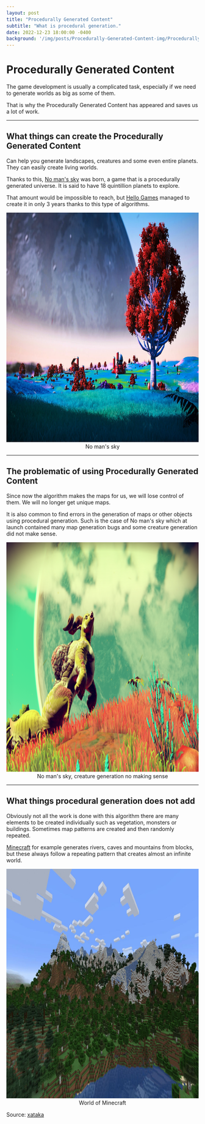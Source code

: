 ```yaml
---
layout: post
title: "Procedurally Generated Content"
subtitle: "What is procedural generation."
date: 2022-12-23 18:00:00 -0400
background: '/img/posts/Procedurally-Generated-Content-img/Procedurally-Generated-Content.jfif'
---
```


# Procedurally Generated Content

The game development is usually a complicated task, especially if we need to generate worlds as big as some of them.

That is why the Procedurally Generated Content has appeared and saves us a lot of work.

___
## What things can create the Procedurally Generated Content

Can help you generate landscapes, creatures and some even entire planets. They can easily create living worlds. 

Thanks to this, [No man's sky](https://www.nomanssky.com/?cli_action=1671837129.548) was born, a game that is a procedurally generated universe. It is said to have 18 quintillion planets to explore.

That amount would be impossible to reach, but [Hello Games](https://hellogames.org/) managed to create it in only 3 years thanks to this type of algorithms.

<img src="/img/posts/Procedurally-Generated-Content-img/noMan'sSky1.jpg" alt="img" class="responsive" width="800" height="600"/>
<center>No man's sky</center>

___

## The problematic of using Procedurally Generated Content

Since now the algorithm makes the maps for us, we will lose control of them. We will no longer get unique maps.

It is also common to find errors in the generation of maps or other objects using procedural generation. Such is the case of No man's sky which at launch contained many map generation bugs and some creature generation did not make sense.

<img src="/img/posts/Procedurally-Generated-Content-img/noMan'sSky2.png" alt="img" class="responsive" width="800" height="600"/>
<center>No man's sky, creature generation no making sense</center>

___

## What things procedural generation does not add

Obviously not all the work is done with this algorithm there are many elements to be created individually such as vegetation, monsters or buildings. Sometimes map patterns are created and then randomly repeated.

[Minecraft](https://www.minecraft.net/es-es) for example generates rivers, caves and mountains from blocks, but these always follow a repeating pattern that creates almost an infinite world.

<img src="/img/posts/Procedurally-Generated-Content-img/Minecraft.jpg" alt="img" class="responsive" width="800" height="600"/>
<center>World of Minecraft</center>

Source: [xataka](https://www.xataka.com.mx/videojuegos/generacion-procedural-videojuegos-cuando-matematicas-facilitan-trabajo-creativo)

